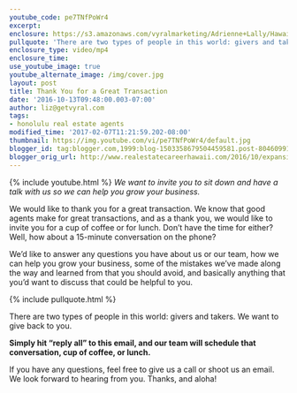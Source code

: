 ```yaml
---
youtube_code: pe7TNfPoWr4
excerpt:
enclosure: https://s3.amazonaws.com/vyralmarketing/Adrienne+Lally/Hawaii+Real+Estate+Agents-+Thank+You+for+a+Great+Transaction.mp4
pullquote: 'There are two types of people in this world: givers and takers.'
enclosure_type: video/mp4
enclosure_time:
use_youtube_image: true
youtube_alternate_image: /img/cover.jpg
layout: post
title: Thank You for a Great Transaction
date: '2016-10-13T09:48:00.003-07:00'
author: liz@getvyral.com
tags:
- honolulu real estate agents
modified_time: '2017-02-07T11:21:59.202-08:00'
thumbnail: https://img.youtube.com/vi/pe7TNfPoWr4/default.jpg
blogger_id: tag:blogger.com,1999:blog-1503358679504459581.post-8046099172890260323
blogger_orig_url: http://www.realestatecareerhawaii.com/2016/10/expansion-partner-needed-for-maui.html
---
```

{% include youtube.html %}
*We want to invite you to sit down and have a talk with us so we can help you grow your business.*

We would like to thank you for a great transaction. We know that good agents make for great transactions, and as a thank you, we would like to invite you for a cup of coffee or for lunch. Don’t have the time for either? Well, how about a 15-minute conversation on the phone?

 We’d like to answer any questions you have about us or our team, how we can help you grow your business, some of the mistakes we’ve made along the way and learned from that you should avoid, and basically anything that you’d want to discuss that could be helpful to you.

{% include pullquote.html %}

There are two types of people in this world: givers and takers. We want to give back to you.

**Simply hit “reply all” to this email, and our team will schedule that conversation, cup of coffee, or lunch.**

If you have any questions, feel free to give us a call or shoot us an email. We look forward to hearing from you. Thanks, and aloha!
